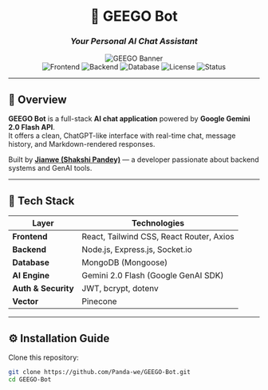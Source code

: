 <div align="center">

# 🤖 GEEGO Bot  
### *Your Personal AI Chat Assistant*

![GEEGO Banner](https://img.shields.io/badge/AI%20Powered-Gemini%202.0%20Flash-4285F4?style=for-the-badge&logo=google)  
![Frontend](https://img.shields.io/badge/Frontend-React-blue?style=for-the-badge&logo=react)
![Backend](https://img.shields.io/badge/Backend-Node.js-green?style=for-the-badge&logo=node.js)
![Database](https://img.shields.io/badge/Database-MongoDB-brightgreen?style=for-the-badge&logo=mongodb)
![License](https://img.shields.io/badge/License-MIT-yellow?style=for-the-badge)
![Status](https://img.shields.io/badge/Status-Active-success?style=for-the-badge)

</div>

---

## 🌟 Overview

**GEEGO Bot** is a full-stack **AI chat application** powered by **Google Gemini 2.0 Flash API**.  
It offers a clean, ChatGPT-like interface with real-time chat, message history, and Markdown-rendered responses.

Built by **[Jianwe (Shakshi Pandey)](https://github.com/panda-we)** — a developer passionate about backend systems and GenAI tools.

---

## 🚀 Tech Stack

| Layer | Technologies |
|--------|---------------|
| **Frontend** | React, Tailwind CSS, React Router, Axios |
| **Backend** | Node.js, Express.js, Socket.io |
| **Database** | MongoDB (Mongoose) |
| **AI Engine** | Gemini 2.0 Flash (Google GenAI SDK) |
| **Auth & Security** | JWT, bcrypt, dotenv |
| **Vector** | Pinecone |

---

## ⚙️ Installation Guide

Clone this repository:
```bash
git clone https://github.com/Panda-we/GEEGO-Bot.git
cd GEEGO-Bot
